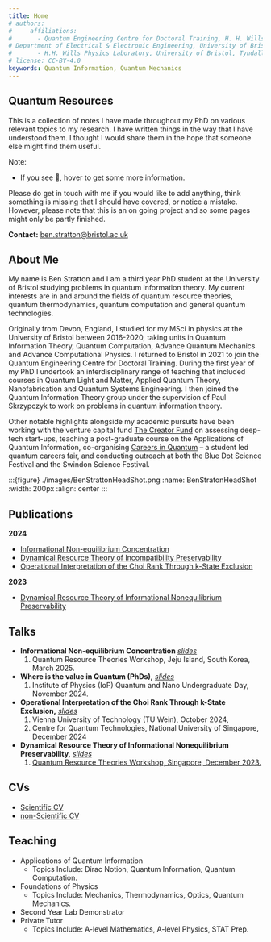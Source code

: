 ```yaml
---
title: Home
# authors:
#     affiliations:
#       - Quantum Engineering Centre for Doctoral Training, H. H. Wills Physics Laboratory and
# Department of Electrical & Electronic Engineering, University of Bristol, BS8 1FD, UK
#       - H.H. Wills Physics Laboratory, University of Bristol, Tyndall Avenue, Bristol, BS8 1TL, UK
# license: CC-BY-4.0
keywords: Quantum Information, Quantum Mechanics
---
```


## Quantum Resources

This is a collection of notes I have made throughout my PhD on various relevant topics to my research. I have written things in the way that I have understood them. I thought I would share them in the hope that someone else might find them useful. 

Note:
- If you see 💭, hover to get some more information. 

Please do get in touch with me if you would like to add anything, think something is missing that I should have covered, or notice a mistake. However, please note that this is an on going project and so some pages might only be partly finished. 

**Contact:** ben.stratton@bristol.ac.uk

## About Me

My name is Ben Stratton and I am a third year PhD student at the University of Bristol studying problems in quantum information theory. My current interests are in and around the fields of quantum resource theories, quantum thermodynamics, quantum computation and general quantum technologies.

Originally from Devon, England, I studied for my MSci in physics at the University of Bristol between 2016-2020, taking units in Quantum Information Theory, Quantum Computation, Advance Quantum Mechanics and Advance Computational Physics. I returned to Bristol in 2021 to join the Quantum Engineering Centre for Doctoral Training. During the first year of my PhD I undertook an interdisciplinary range of teaching that included courses in Quantum Light and Matter, Applied Quantum Theory, Nanofabrication and Quantum Systems Engineering. I then joined the Quantum Information Theory group under the supervision of Paul Skrzypczyk to work on problems in quantum information theory.

Other notable highlights alongside my academic pursuits have been working with the venture capital fund [The Creator Fund](https://thecreatorfund.com/) on assessing deep-tech start-ups, teaching a post-graduate course on the Applications of Quantum Information, co-organising [Careers in Quantum](https://www.careers-in-quantum.com/) – a student led quantum careers fair, and conducting outreach at both the Blue Dot Science Festival and the Swindon Science Festival. 


:::{figure} ./images/BenStrattonHeadShot.png
:name: BenStratonHeadShot
:width: 200px
:align: center
:::

## Publications

**2024**


- [Informational Non-equilibrium Concentration](https://shorturl.at/6LC99)
- [Dynamical Resource Theory of Incompatibility Preservability](https://doi.org/10.1103/PhysRevA.111.022422)
- [Operational Interpretation of the Choi Rank Through k-State Exclusion](https://doi.org/10.48550/arXiv.2406.08360)

**2023**

- [Dynamical Resource Theory of Informational Nonequilibrium Preservability](https://doi.org/n89h)


## Talks

- **Informational Non-equilibrium Concentration** [_slides_](Talk_4_Informational_non-equilibrium_concentration.pptx)
    1. Quantum Resource Theories Workshop, Jeju Island, South Korea, March 2025.
- **Where is the value in Quantum (PhDs),** [_slides_](Talk_3_Where_is_the_value_in_quantum(PhDs).pptx)
    1. Institute of Physics (IoP) Quantum and Nano Undergraduate Day, November 2024.
- **Operational Interpretation of the Choi Rank Through k-State Exclusion,** [_slides_](Talk_2_Operational_Interpretation_of_the_Choi_Rank_Through_Exclusion.pptx)
    1. Vienna University of Technology (TU Wein), October 2024,
    2. Centre for Quantum Technologies, National University of Singapore, December 2024
- **Dynamical Resource Theory of Informational Nonequilibrium Preservability,** [_slides_](Talk_1_TheDynamicalResourceTheoryofPurityPreservability-.pptx)
    1. [Quantum Resource Theories Workshop, Singapore, December 2023.](https://youtu.be/a3fyCOOdfL4?si=ODh8oSOnI1UZdwla)


## CVs

- [Scientific CV](Benjamin_Stratton_CV.pdf)
- [non-Scientific CV](Benjamin_Stratton_CV___Non_Scientific.pdf)

## Teaching
- Applications of Quantum Information 
    * Topics Include: Dirac Notion, Quantum Information, Quantum Computation. 
- Foundations of Physics
    * Topics Include: Mechanics, Thermodynamics, Optics, Quantum Mechanics. 
- Second Year Lab Demonstrator
- Private Tutor 
    * Topics Include: A-level Mathematics, A-level Physics, STAT Prep. 

<!-- [![Made with MyST](https://img.shields.io/badge/made%20with-myst-orange)](https://myst.tools) -->

